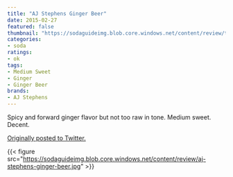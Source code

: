 ```yaml
---
title: "AJ Stephens Ginger Beer"
date: 2015-02-27
featured: false
thumbnail: "https://sodaguideimg.blob.core.windows.net/content/review/thumbs/aj-stephens-ginger-beer.jpg"
categories:
- soda
ratings:
- ok
tags:
- Medium Sweet
- Ginger
- Ginger Beer
brands:
- AJ Stephens
---
```


Spicy and forward ginger flavor but not too raw in tone. Medium sweet. Decent.

[Originally posted to Twitter.](https://twitter.com/Cavorter/status/571454345897598976)

{{< figure src="https://sodaguideimg.blob.core.windows.net/content/review/aj-stephens-ginger-beer.jpg" >}}

